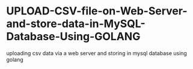 # UPLOAD-CSV-file-on-Web-Server-and-store-data-in-MySQL-Database-Using-GOLANG
uploading csv data via a web server and storing in mysql database using golang

